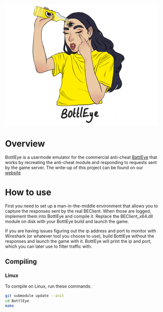 <img src="./bottleye_logo.png" width="500">

# Overview
BottlEye is a usermode emulator for the commercial anti-cheat [BattlEye](battleye.com) that works by recreating the anti-cheat module and responding to requests sent by the game server. The write-up of this project can be found on our [website](https://secret.club/2020/07/06/bottleye.html)


# How to use

First you need to set up a man-in-the-middle environment that allows you to capture the responses sent by the real BEClient. When those are logged, implement them into BottlEye and compile it. Replace the BEClient_x64.dll module on disk with your BottlEye build and launch the game.

If you are having issues figuring out the ip address and port to monitor with Wireshark (or whatever tool you choose to use), build BottlEye without the responses and launch the game with it. BottlEye will print the ip and port, which you can later use to filter traffic with.


## Compiling

### Linux
To compile on Linux, run these commands:
```bash
git submodule update --init
cd BottlEye
make
```
